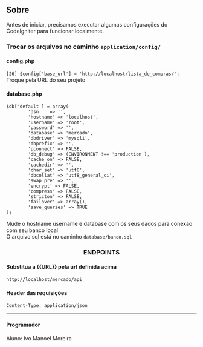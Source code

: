 ## Sobre

Antes de iniciar, precisamos executar algumas configurações do CodeIgniter para funcionar localmente.

### Trocar os arquivos no caminho `application/config/`

#### config.php
```[26] $config['base_url'] = 'http://localhost/lista_de_compras/';```
Troque pela URL do seu projeto

#### database.php
```
$db['default'] = array(
		'dsn'	=> '',
		'hostname' => 'localhost',
		'username' => 'root',
		'password' => '',
		'database' => 'mercado',
		'dbdriver' => 'mysqli',
		'dbprefix' => '',
		'pconnect' => FALSE,
		'db_debug' => (ENVIRONMENT !== 'production'),
		'cache_on' => FALSE,
		'cachedir' => '',
		'char_set' => 'utf8',
		'dbcollat' => 'utf8_general_ci',
		'swap_pre' => '',
		'encrypt' => FALSE,
		'compress' => FALSE,
		'stricton' => FALSE,
		'failover' => array(),
		'save_queries' => TRUE
);
```
Mude o hostname username e database com os seus dados para conexão com seu banco local<br>
O arquivo sql está no caminho `database/banco.sql`

<h3 align="center">ENDPOINTS</h3>

#### Substitua a {{URL}} pela url definida acima
``` 
http://localhost/mercado/api
```

#### Header das requisições
	Content-Type: application/json

----

#### Programador 

Aluno: Ivo Manoel Moreira

